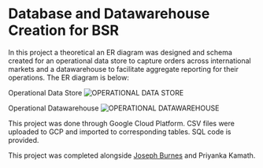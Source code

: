 # Database and Datawarehouse Creation for BSR
 In this project a theoretical an ER diagram was designed and schema created for an operational data store to capture orders across international markets and a datawarehouse to facilitate aggregate reporting for their operations. The ER diagram is below:

Operational Data Store
![OPERATIONAL DATA STORE](https://github.com/hrgrafton92/DB_and_DW_Design/blob/main/bsr_ods%20er%20diagram.png)

Operational Datawarehouse
![OPERATIONAL DATAWAREHOUSE](https://github.com/hrgrafton92/DB_and_DW_Design/blob/main/bsr_dw%20er%20diagram.png)

This project was done through Google Cloud Platform. CSV files were uploaded to GCP and imported to corresponding tables. SQL code is provided. 

This project was completed alongside [Joseph Burnes](https://github.com/joeburns91) and Priyanka Kamath.
